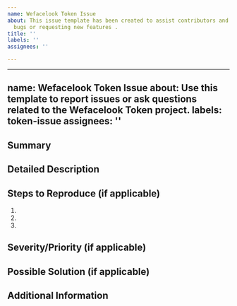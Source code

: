 ```yaml
---
name: Wefacelook Token Issue
about: This issue template has been created to assist contributors and users in reporting
  bugs or requesting new features .
title: ''
labels: ''
assignees: ''

---
```


---
name: Wefacelook Token Issue
about: Use this template to report issues or ask questions related to the Wefacelook Token project.
labels: token-issue
assignees: ''
---

## Summary

<!--
Please provide a brief, clear summary of the issue or question you have. This helps us understand the purpose of your issue.
-->

## Detailed Description

<!--
If necessary, provide a more detailed explanation of the issue or question you have. This helps us understand the context and provide a more accurate response.
-->

## Steps to Reproduce (if applicable)

<!--
If you are reporting a bug, please provide the steps to reproduce the issue. This will help us identify the problem and provide a solution more quickly.
-->

1.
2.
3.

## Severity/Priority (if applicable)

<!--
If you are reporting a bug, please provide an estimation of the severity or priority of the issue. This will help us manage the issue more efficiently.
-->

## Possible Solution (if applicable)

<!--
If you have any ideas about how to resolve the issue or answer the question, please provide them here. This is optional, but your suggestions might be helpful to us.
-->

## Additional Information

<!--
Include any other relevant information or screenshots related to the issue or question that might help us understand it better.
-->
